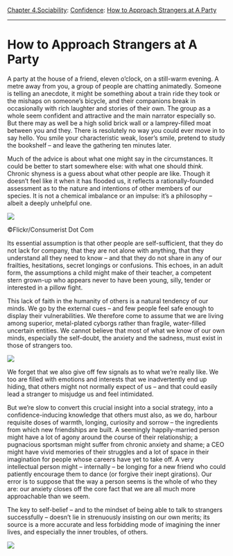 [Chapter 4.Sociability](https://www.theschooloflife.com/thebookoflife/category/sociability/): [Confidence](https://www.theschooloflife.com/thebookoflife/category/sociability/confidence/): [How to Approach Strangers at A Party](https://www.theschooloflife.com/thebookoflife/how-to-approach-strangers-at-a-party/)

* * *

# How to Approach Strangers at A Party

A party at the house of a friend, eleven o’clock, on a still-warm evening. A metre away from you, a group of people are chatting animatedly. Someone is telling an anecdote, it might be something about a train ride they took or the mishaps on someone’s bicycle, and their companions break in occasionally with rich laughter and stories of their own. The group as a whole seem confident and attractive and the main narrator especially so. But there may as well be a high solid brick wall or a lamprey-filled moat between you and they. There is resolutely no way you could ever move in to say hello. You smile your characteristic weak, loser’s smile, pretend to study the bookshelf – and leave the gathering ten minutes later.

Much of the advice is about what one might say in the circumstances. It could be better to start somewhere else: with what one should _think._ Chronic shyness is a guess about what other people are like. Though it doesn’t feel like it when it has flooded us, it reflects a rationally-founded assessment as to the nature and intentions of other members of our species. It is not a chemical imbalance or an impulse: it’s a philosophy – albeit a deeply unhelpful one.

 ![](https://www.theschooloflife.com/thebookoflife/wp-content/uploads/2018/10/615186892_3d8dab779b_z.jpg)

©Flickr/Consumerist Dot Com

Its essential assumption is that other people are self-sufficient, that they do not lack for company, that they are not alone with anything, that they understand all they need to know – and that they do not share in any of our frailties, hesitations, secret longings or confusions. This echoes, in an adult form, the assumptions a child might make of their teacher, a competent stern grown-up who appears never to have been young, silly, tender or interested in a pillow fight.

This lack of faith in the humanity of others is a natural tendency of our minds. We go by the external cues – and few people feel safe enough to display their vulnerabilities. We therefore come to assume that we are living among superior, metal-plated cyborgs rather than fragile, water-filled uncertain entities. We cannot believe that most of what we know of our own minds, especially the self-doubt, the anxiety and the sadness, must exist in those of strangers too.

![](https://www.theschooloflife.com/thebookoflife/wp-content/uploads/2018/10/26822044106_871ea44c9d_z.jpg)

We forget that we also give off few signals as to what we’re really like. We too are filled with emotions and interests that we inadvertently end up hiding, that others might not normally expect of us – and that could easily lead a stranger to misjudge us and feel intimidated.

But we’re slow to convert this crucial insight into a social strategy, into a confidence-inducing knowledge that others must also, as we do, harbour requisite doses of warmth, longing, curiosity and sorrow – the ingredients from which new friendships are built. A seemingly happily-married person might have a lot of agony around the course of their relationship; a pugnacious sportsman might suffer from chronic anxiety and shame; a CEO might have vivid memories of their struggles and a lot of space in their imagination for people whose careers have yet to take off. A very intellectual person might – internally – be longing for a new friend who could patiently encourage them to dance (or forgive their inept girations). Our error is to suppose that the way a person seems is the whole of who they are: our anxiety closes off the core fact that we are all much more approachable than we seem.

The key to self-belief – and to the mindset of being able to talk to strangers successfully – doesn’t lie in strenuously insisting on our own merits; its source is a more accurate and less forbidding mode of imagining the inner lives, and especially the inner troubles, of others.

[![](https://img.youtube.com/vi/e0iAJA5nGfU/0.jpg)](https://www.youtube.com/embed/e0iAJA5nGfU '')
